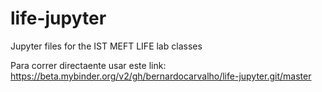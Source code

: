 # life-jupyter
Jupyter files for the IST MEFT LIFE lab classes

Para correr directaente usar este link:
https://beta.mybinder.org/v2/gh/bernardocarvalho/life-jupyter.git/master
